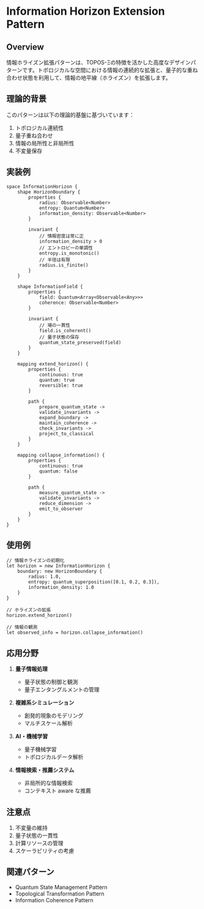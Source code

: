 # Information Horizon Extension Pattern

## Overview

情報ホライズン拡張パターンは、TOPOS-Ξの特徴を活かした高度なデザインパターンです。トポロジカルな空間における情報の連続的な拡張と、量子的な重ね合わせ状態を利用して、情報の地平線（ホライズン）を拡張します。

## 理論的背景

このパターンは以下の理論的基盤に基づいています：

1. トポロジカル連続性
2. 量子重ね合わせ
3. 情報の局所性と非局所性
4. 不変量保存

## 実装例

```topology
space InformationHorizon {
    shape HorizonBoundary {
        properties {
            radius: Observable<Number>
            entropy: Quantum<Number>
            information_density: Observable<Number>
        }

        invariant {
            // 情報密度は常に正
            information_density > 0
            // エントロピーの単調性
            entropy.is_monotonic()
            // 半径は有限
            radius.is_finite()
        }
    }

    shape InformationField {
        properties {
            field: Quantum<Array<Observable<Any>>>
            coherence: Observable<Number>
        }

        invariant {
            // 場の一貫性
            field.is_coherent()
            // 量子状態の保存
            quantum_state_preserved(field)
        }
    }

    mapping extend_horizon() {
        properties {
            continuous: true
            quantum: true
            reversible: true
        }

        path {
            prepare_quantum_state ->
            validate_invariants ->
            expand_boundary ->
            maintain_coherence ->
            check_invariants ->
            project_to_classical
        }
    }

    mapping collapse_information() {
        properties {
            continuous: true
            quantum: false
        }

        path {
            measure_quantum_state ->
            validate_invariants ->
            reduce_dimension ->
            emit_to_observer
        }
    }
}
```

## 使用例

```topology
// 情報ホライズンの初期化
let horizon = new InformationHorizon {
    boundary: new HorizonBoundary {
        radius: 1.0,
        entropy: quantum_superposition([0.1, 0.2, 0.3]),
        information_density: 1.0
    }
}

// ホライズンの拡張
horizon.extend_horizon()

// 情報の観測
let observed_info = horizon.collapse_information()
```

## 応用分野

1. **量子情報処理**
   - 量子状態の制御と観測
   - 量子エンタングルメントの管理

2. **複雑系シミュレーション**
   - 創発的現象のモデリング
   - マルチスケール解析

3. **AI・機械学習**
   - 量子機械学習
   - トポロジカルデータ解析

4. **情報検索・推薦システム**
   - 非局所的な情報検索
   - コンテキスト aware な推薦

## 注意点

1. 不変量の維持
2. 量子状態の一貫性
3. 計算リソースの管理
4. スケーラビリティの考慮

## 関連パターン

- Quantum State Management Pattern
- Topological Transformation Pattern
- Information Coherence Pattern
